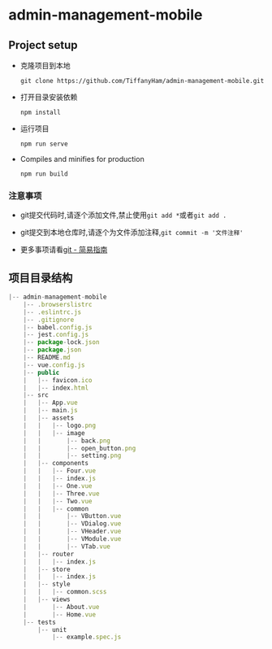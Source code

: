 # admin-management-mobile

## Project setup

- 克隆项目到本地

    ```git
    git clone https://github.com/TiffanyHam/admin-management-mobile.git
    ```

- 打开目录安装依赖

    ```node
    npm install
    ```

- 运行项目

    ```node
    npm run serve
    ```
- Compiles and minifies for production

    ```node
    npm run build
    ```    
### 注意事项

- git提交代码时,请逐个添加文件,禁止使用`git add *`或者`git add .`

- git提交到本地仓库时,请逐个为文件添加注释,`git commit -m '文件注释'`

- 更多事项请看[git - 简易指南](https://www.bootcss.com/p/git-guide/)

## 项目目录结构

```javascript
|-- admin-management-mobile
    |-- .browserslistrc
    |-- .eslintrc.js
    |-- .gitignore
    |-- babel.config.js
    |-- jest.config.js
    |-- package-lock.json
    |-- package.json
    |-- README.md
    |-- vue.config.js
    |-- public
    |   |-- favicon.ico
    |   |-- index.html
    |-- src
    |   |-- App.vue
    |   |-- main.js
    |   |-- assets
    |   |   |-- logo.png
    |   |   |-- image
    |   |       |-- back.png
    |   |       |-- open_button.png
    |   |       |-- setting.png
    |   |-- components
    |   |   |-- Four.vue
    |   |   |-- index.js
    |   |   |-- One.vue
    |   |   |-- Three.vue
    |   |   |-- Two.vue
    |   |   |-- common
    |   |       |-- VButton.vue
    |   |       |-- VDialog.vue
    |   |       |-- VHeader.vue
    |   |       |-- VModule.vue
    |   |       |-- VTab.vue
    |   |-- router
    |   |   |-- index.js
    |   |-- store
    |   |   |-- index.js
    |   |-- style
    |   |   |-- common.scss
    |   |-- views
    |       |-- About.vue
    |       |-- Home.vue
    |-- tests
        |-- unit
            |-- example.spec.js

```